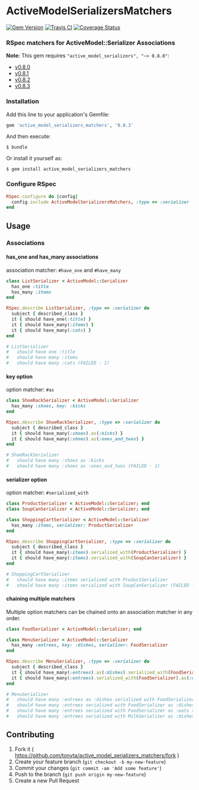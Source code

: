 # ActiveModelSerializersMatchers
[![Gem Version][gem_version_badge]][rubygems]
[![Travis CI][travis_badge]][travis]
[![Coverage Status][coverage_badge]][coverage]
### RSpec matchers for ActiveModel::Serializer Associations

**Note:** This gem requires `"active_model_serializers", "~> 0.8.0"`:
- [v0.8.0](https://github.com/rails-api/active_model_serializers/tree/v0.8.0)
- [v0.8.1](https://github.com/rails-api/active_model_serializers/tree/v0.8.1)
- [v0.8.2](https://github.com/rails-api/active_model_serializers/tree/v0.8.2)
- [v0.8.3](https://github.com/rails-api/active_model_serializers/tree/v0.8.3)

### Installation

Add this line to your application's Gemfile:

```ruby
gem 'active_model_serializers_matchers', '0.0.3'
```

And then execute:

    $ bundle

Or install it yourself as:

    $ gem install active_model_serializers_matchers

### Configure RSpec
``` ruby
RSpec.configure do |config|
  config.include ActiveModelSerializersMatchers, :type => :serializer
end
```

## Usage

### Associations

#### has_one and has_many associations

association matcher: `#have_one` and `#have_many`

``` ruby
class ListSerializer < ActiveModel::Serializer
  has_one :title
  has_many :items
end

RSpec.describe ListSerializer, :type => :serializer do
  subject { described_class }
  it { should have_one(:title) }
  it { should have_many(:items) }
  it { should have_many(:cats) }
end

# ListSerializer
#   should have one :title
#   should have many :items
#   should have many :cats (FAILED - 1)
```

#### key option

option matcher: `#as`

``` ruby
class ShoeRackSerializer < ActiveModel::Serializer
  has_many :shoes, key: :kicks
end

RSpec.describe ShoeRackSerializer, :type => :serializer do
  subject { described_class }
  it { should have_many(:shoes).as(:kicks) }
  it { should have_many(:shoes).as(:ones_and_twos) }
end

# ShoeRackSerializer
#   should have many :shoes as :kicks
#   should have many :shoes as :ones_and_twos (FAILED - 1)
```

#### serializer option

option matcher: `#serialized_with`

``` ruby
class ProductSerializer < ActiveModel::Serializer; end
class SoupCanSerializer < ActiveModel::Serializer; end

class ShoppingCartSerializer < ActiveModel::Serializer
  has_many :items, serializer: ProductSerializer
end

RSpec.describe ShoppingCartSerializer, :type => :serializer do
  subject { described_class }
  it { should have_many(:items).serialized_with(ProductSerializer) }
  it { should have_many(:items).serialized_with(SoupCanSerializer) }
end

# ShoppingCartSerializer
#   should have many :items serialized with ProductSerializer
#   should have many :items serialized with SoupCanSerializer (FAILED - 1)
```

#### chaining multiple matchers

Multiple option matchers can be chained onto an association matcher in any order.

``` ruby
class FoodSerializer < ActiveModel::Serializer; end

class MenuSerializer < ActiveModel::Serializer
  has_many :entrees, key: :dishes, serializer: FoodSerializer
end

RSpec.describe MenuSerializer, :type => :serializer do
  subject { described_class }
  it { should have_many(:entrees).as(:dishes).serialized_with(FoodSerializer) }
  it { should have_many(:entrees).serialized_with(FoodSerializer).as(:dishes) }
end

# MenuSerializer
#   should have many :entrees as :dishes serialized with FoodSerializer
#   should have many :entrees serialized with FoodSerializer as :dishes
#   should have many :entrees serialized with FoodSerializer as :eats (FAILED - 1)
#   should have many :entrees serialized with MilkSerializer as :dishes (FAILED - 2)
```

## Contributing

1. Fork it ( https://github.com/tonyta/active_model_serializers_matchers/fork )
2. Create your feature branch (`git checkout -b my-new-feature`)
3. Commit your changes (`git commit -am 'Add some feature'`)
4. Push to the branch (`git push origin my-new-feature`)
5. Create a new Pull Request

[gem_version_badge]: http://img.shields.io/gem/v/active_model_serializers_matchers.svg?style=flat
[rubygems]: http://rubygems.org/gems/active_model_serializers_matchers

[travis_badge]: http://img.shields.io/travis/tonyta/active_model_serializers_matchers.svg?style=flat
[travis]: https://travis-ci.org/tonyta/active_model_serializers_matchers

[coverage_badge]: https://img.shields.io/coveralls/tonyta/active_model_serializers_matchers.svg?style=flat
[coverage]: https://coveralls.io/r/tonyta/active_model_serializers_matchers?branch=objectify-association-matchers
